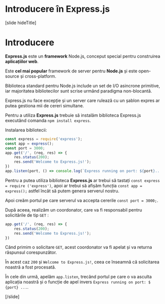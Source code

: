 # Introducere în Express.js

[slide hideTitle]

# Introducere

**Express.js** este un **framework** Node.js, conceput special pentru construirea **aplicațiilor web**. 

Este **cel mai popular** framework de server pentru **Node.js** și este open-source și cross-platform.

Biblioteca standard pentru Node.js include un set de I/O asincrone primitive, iar majoritatea bibliotecilor sunt scrise urmând paradigma non-blocantă.

Express.js nu face excepție și un server care rulează cu un șablon expres ar putea gestiona mii de cereri simultane.

Pentru a utiliza **Express.js** trebuie să instalăm biblioteca Express.js executând comanda `npm install express`.

Instalarea bibliotecii:

```js
const express = require('express');
const app = express();
const port = 3000;
app.get('/', (req, res) => {
    res.status(200);
    res.send('Welcome to Express.js!');
})
app.listen(port, () => console.log(`Express running on port: ${port}...`));
```

Pentru a putea utiliza biblioteca **Express.js** ar trebui să tastați `const express = require ('express')`, apoi ar trebui să afișăm funcția `const app = express();` astfel încât să putem genera serverul nostru.

Apoi creăm portul pe care serverul va accepta cererile `const port = 3000;`.

După aceea, realizăm un coordonator, care va fi responsabil pentru solicitările de tip `GET` :

```js
app.get('/', (req, res) => {
    res.status(200);
    res.send('Welcome to Express.js!');
})
```

Când primim o solicitare `GET`, acest coordonator va fi apelat și va returna răspunsul corespunzător.

În acest caz `200` și `Welcome to Express.js!`, ceea ce înseamnă că solicitarea noastră a fost procesată.

În cele din urmă, apelăm `app.listen`, trecând portul pe care o va asculta aplicația noastră și o funcție de apel invers `Express running on port: $ {port} ...`.

[/slide]